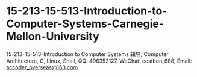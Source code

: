 # 15-213-15-513-Introduction-to-Computer-Systems-Carnegie-Mellon-University
15-213-15-513-Introduction to Computer Systems 辅导, Computer Architecture, C, Linux, Shell, QQ: 496352127, WeChat: cestbon_688, Email: accoder_overseas@163.com
